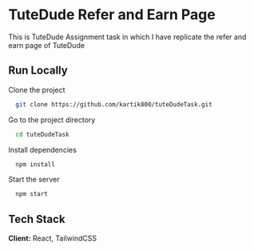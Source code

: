 
# TuteDude Refer and Earn Page

This is TuteDude Assignment task in which I have replicate the refer and earn page of TuteDude



## Run Locally

Clone the project

```bash
  git clone https://github.com/kartik800/tuteDudeTask.git
```

Go to the project directory

```bash
  cd tuteDudeTask
```

Install dependencies

```bash
  npm install
```

Start the server

```bash
  npm start
```


## Tech Stack

**Client:** React, TailwindCSS


